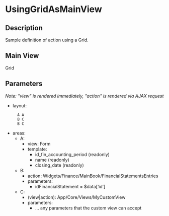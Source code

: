 # UsingGridAsMainView

## Description

Sample definition of action using a Grid.

## Main View

Grid

## Parameters

*Note: "view" is rendered immediately, "action" is rendered via AJAX request*

* layout:
  ```
    A A
    B C
    B C
  ```
* areas:
  * A:
    * view: Form
    * template:
      * id_fin_accounting_period (readonly)
      * name (readonly)
      * closing_date (readonly)
  * B:
    * action: Widgets/Finance/MainBook/FinancialStatementsEntries
    * parameters:
      * idFinancialStatement = $data[‘id’]
  * C:
    * (view|action): App/Core/Views/MyCustomView
    * parameters:
      * ... any parameters that the custom view can accept
